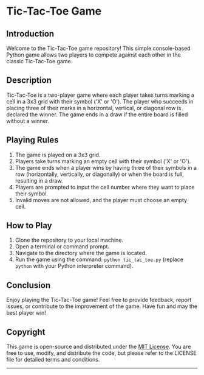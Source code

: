 # Tic-Tac-Toe Game

## Introduction
Welcome to the Tic-Tac-Toe game repository! This simple console-based Python game allows two players to compete against each other in the classic Tic-Tac-Toe game.

## Description
Tic-Tac-Toe is a two-player game where each player takes turns marking a cell in a 3x3 grid with their symbol ('X' or 'O'). The player who succeeds in placing three of their marks in a horizontal, vertical, or diagonal row is declared the winner. The game ends in a draw if the entire board is filled without a winner.

## Playing Rules
1. The game is played on a 3x3 grid.
2. Players take turns marking an empty cell with their symbol ('X' or 'O').
3. The game ends when a player wins by having three of their symbols in a row (horizontally, vertically, or diagonally) or when the board is full, resulting in a draw.
4. Players are prompted to input the cell number where they want to place their symbol.
5. Invalid moves are not allowed, and the player must choose an empty cell.

## How to Play
1. Clone the repository to your local machine.
2. Open a terminal or command prompt.
3. Navigate to the directory where the game is located.
4. Run the game using the command: `python tic_tac_toe.py` (replace `python` with your Python interpreter command).

## Conclusion
Enjoy playing the Tic-Tac-Toe game! Feel free to provide feedback, report issues, or contribute to the improvement of the game. Have fun and may the best player win!

## Copyright
This game is open-source and distributed under the [MIT License](LICENSE). You are free to use, modify, and distribute the code, but please refer to the LICENSE file for detailed terms and conditions.

---

